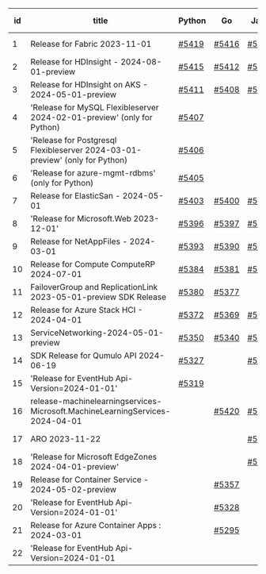 | id | title | Python | Go | Java | Js | created date | target date | status |
| ------ | ------ | ------ | ------ | ------ | ------ | ------ | ------ | :-----: |
| 1 | Release for Fabric 2023-11-01  | [#5419](https://github.com/Azure/sdk-release-request/issues/5419)  | [#5416](https://github.com/Azure/sdk-release-request/issues/5416)  | [#5417](https://github.com/Azure/sdk-release-request/issues/5417)  | [#5418](https://github.com/Azure/sdk-release-request/issues/5418)  | 08-12 | 09-26 |  |
| 2 | Release for HDInsight - 2024-08-01-preview  | [#5415](https://github.com/Azure/sdk-release-request/issues/5415)  | [#5412](https://github.com/Azure/sdk-release-request/issues/5412)  | [#5413](https://github.com/Azure/sdk-release-request/issues/5413)  | [#5414](https://github.com/Azure/sdk-release-request/issues/5414)  | 08-08 | 08-22 | Hold on by JS/ |
| 3 | Release for HDInsight on AKS - 2024-05-01-preview  | [#5411](https://github.com/Azure/sdk-release-request/issues/5411)  | [#5408](https://github.com/Azure/sdk-release-request/issues/5408)  | [#5409](https://github.com/Azure/sdk-release-request/issues/5409)  | [#5410](https://github.com/Azure/sdk-release-request/issues/5410)  | 08-08 | 08-22 | Hold on by JS/Java/Go/ |
| 4 | 'Release for MySQL Flexibleserver 2024-02-01-preview' (only for Python)  | [#5407](https://github.com/Azure/sdk-release-request/issues/5407)  |  |  |  | 08-07 | fail to get. |  |
| 5 | 'Release for Postgresql Flexibleserver 2024-03-01-preview' (only for Python)  | [#5406](https://github.com/Azure/sdk-release-request/issues/5406)  |  |  |  | 08-07 | fail to get. |  |
| 6 | 'Release for azure-mgmt-rdbms' (only for Python)  | [#5405](https://github.com/Azure/sdk-release-request/issues/5405)  |  |  |  | 08-07 | fail to get. |  |
| 7 | Release for ElasticSan - 2024-05-01  | [#5403](https://github.com/Azure/sdk-release-request/issues/5403)  | [#5400](https://github.com/Azure/sdk-release-request/issues/5400)  | [#5401](https://github.com/Azure/sdk-release-request/issues/5401)  | [#5402](https://github.com/Azure/sdk-release-request/issues/5402)  | 08-07 | 08-22 | Hold on by JS/Java/Go/Python/ |
| 8 | 'Release for Microsoft.Web 2023-12-01'  | [#5396](https://github.com/Azure/sdk-release-request/issues/5396)  | [#5397](https://github.com/Azure/sdk-release-request/issues/5397)  | [#5395](https://github.com/Azure/sdk-release-request/issues/5395)  |  | 08-01 | fail to get. |  |
| 9 | Release for NetAppFiles - 2024-03-01  | [#5393](https://github.com/Azure/sdk-release-request/issues/5393)  | [#5390](https://github.com/Azure/sdk-release-request/issues/5390)  | [#5391](https://github.com/Azure/sdk-release-request/issues/5391)  | [#5392](https://github.com/Azure/sdk-release-request/issues/5392)  | 07-31 | 08-23 |  |
| 10 | Release for Compute ComputeRP 2024-07-01  | [#5384](https://github.com/Azure/sdk-release-request/issues/5384)  | [#5381](https://github.com/Azure/sdk-release-request/issues/5381)  | [#5382](https://github.com/Azure/sdk-release-request/issues/5382)  | [#5383](https://github.com/Azure/sdk-release-request/issues/5383)  | 07-30 | 08-23 |  |
| 11 | FailoverGroup and ReplicationLink 2023-05-01-preview SDK Release  | [#5380](https://github.com/Azure/sdk-release-request/issues/5380)  | [#5377](https://github.com/Azure/sdk-release-request/issues/5377)  |  | [#5379](https://github.com/Azure/sdk-release-request/issues/5379)  | 07-26 | 08-22 |  |
| 12 | Release for Azure Stack HCI - 2024-04-01  | [#5372](https://github.com/Azure/sdk-release-request/issues/5372)  | [#5369](https://github.com/Azure/sdk-release-request/issues/5369)  | [#5370](https://github.com/Azure/sdk-release-request/issues/5370)  | [#5371](https://github.com/Azure/sdk-release-request/issues/5371)  | 07-24 | 08-22 | Hold on by JS/Java/Go/Python/ |
| 13 | ServiceNetworking-2024-05-01-preview  | [#5350](https://github.com/Azure/sdk-release-request/issues/5350)  | [#5340](https://github.com/Azure/sdk-release-request/issues/5340)  | [#5342](https://github.com/Azure/sdk-release-request/issues/5342)  | [#5346](https://github.com/Azure/sdk-release-request/issues/5346)  | 07-18 | 08-23 | Hold on by JS/Python/ |
| 14 | SDK Release for Qumulo API 2024-06-19  | [#5327](https://github.com/Azure/sdk-release-request/issues/5327)  |  | [#5325](https://github.com/Azure/sdk-release-request/issues/5325)  |  | 07-09 | 08-23 |  |
| 15 | 'Release for EventHub Api-Version=2024-01-01'   | [#5319](https://github.com/Azure/sdk-release-request/issues/5319)  |  |  |  | 07-05 | 08-23 | Hold on by Python/ |
| 16 | release-machinelearningservices-Microsoft.MachineLearningServices-2024-04-01  |  | [#5420](https://github.com/Azure/sdk-release-request/issues/5420)  | [#5421](https://github.com/Azure/sdk-release-request/issues/5421)  | [#5422](https://github.com/Azure/sdk-release-request/issues/5422)  | 08-13 | 08-23 |  |
| 17 | ARO 2023-11-22  |  |  | [#5367](https://github.com/Azure/sdk-release-request/issues/5367)  |  | 07-23 | 08-23 |  |
| 18 | 'Release for Microsoft EdgeZones 2024-04-01-preview'  |  |  | [#5071](https://github.com/Azure/sdk-release-request/issues/5071)  |  | 03-22 | 05-24 | Hold on by Java/ |
| 19 | Release for Container Service - 2024-05-02-preview  |  | [#5357](https://github.com/Azure/sdk-release-request/issues/5357)  |  | [#5360](https://github.com/Azure/sdk-release-request/issues/5360)  | 07-18 | 08-22 |  |
| 20 | 'Release for EventHub Api-Version=2024-01-01'  |  | [#5328](https://github.com/Azure/sdk-release-request/issues/5328)  |  |  | 07-10 | 08-23 | Hold on by Go/ |
| 21 | Release for Azure Container Apps : 2024-03-01  |  | [#5295](https://github.com/Azure/sdk-release-request/issues/5295)  |  |  | 06-25 | 08-23 |  |
| 22 | 'Release for EventHub Api-Version=2024-01-01  |  |  |  | [#5318](https://github.com/Azure/sdk-release-request/issues/5318)  | 07-05 | 08-23 | Hold on by JS/ |
